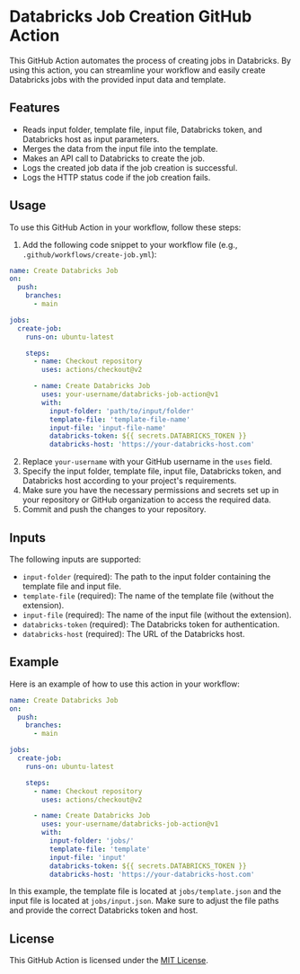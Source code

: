 # Databricks Job Creation GitHub Action

This GitHub Action automates the process of creating jobs in Databricks. By using this action, you can streamline your workflow and easily create Databricks jobs with the provided input data and template.

## Features

- Reads input folder, template file, input file, Databricks token, and Databricks host as input parameters.
- Merges the data from the input file into the template.
- Makes an API call to Databricks to create the job.
- Logs the created job data if the job creation is successful.
- Logs the HTTP status code if the job creation fails.

## Usage

To use this GitHub Action in your workflow, follow these steps:

1. Add the following code snippet to your workflow file (e.g., `.github/workflows/create-job.yml`):

```yaml
name: Create Databricks Job
on:
  push:
    branches:
      - main

jobs:
  create-job:
    runs-on: ubuntu-latest

    steps:
      - name: Checkout repository
        uses: actions/checkout@v2

      - name: Create Databricks Job
        uses: your-username/databricks-job-action@v1
        with:
          input-folder: 'path/to/input/folder'
          template-file: 'template-file-name'
          input-file: 'input-file-name'
          databricks-token: ${{ secrets.DATABRICKS_TOKEN }}
          databricks-host: 'https://your-databricks-host.com'
```

2. Replace `your-username` with your GitHub username in the `uses` field.
3. Specify the input folder, template file, input file, Databricks token, and Databricks host according to your project's requirements.
4. Make sure you have the necessary permissions and secrets set up in your repository or GitHub organization to access the required data.
5. Commit and push the changes to your repository.

## Inputs

The following inputs are supported:

- `input-folder` (required): The path to the input folder containing the template file and input file.
- `template-file` (required): The name of the template file (without the extension).
- `input-file` (required): The name of the input file (without the extension).
- `databricks-token` (required): The Databricks token for authentication.
- `databricks-host` (required): The URL of the Databricks host.

## Example

Here is an example of how to use this action in your workflow:

```yaml
name: Create Databricks Job
on:
  push:
    branches:
      - main

jobs:
  create-job:
    runs-on: ubuntu-latest

    steps:
      - name: Checkout repository
        uses: actions/checkout@v2

      - name: Create Databricks Job
        uses: your-username/databricks-job-action@v1
        with:
          input-folder: 'jobs/'
          template-file: 'template'
          input-file: 'input'
          databricks-token: ${{ secrets.DATABRICKS_TOKEN }}
          databricks-host: 'https://your-databricks-host.com'
```

In this example, the template file is located at `jobs/template.json` and the input file is located at `jobs/input.json`. Make sure to adjust the file paths and provide the correct Databricks token and host.

## License

This GitHub Action is licensed under the [MIT License](LICENSE).
